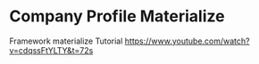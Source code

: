 # Company Profile Materialize
Framework materialize
Tutorial https://www.youtube.com/watch?v=cdqssFtYLTY&t=72s
